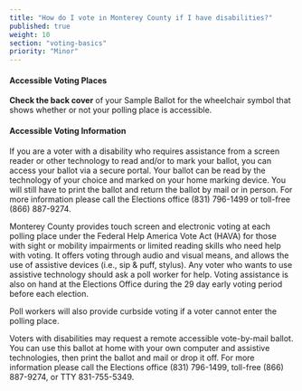 ```yaml
---
title: "How do I vote in Monterey County if I have disabilities?"
published: true
weight: 10
section: "voting-basics"
priority: "Minor"
---
```


#### Accessible Voting Places    

**Check the back cover** of your Sample Ballot for the wheelchair symbol that shows whether or not your polling place is accessible.  

#### Accessible Voting Information   

If you are a voter with a disability who requires assistance from a screen reader or other technology to read and/or to mark your ballot, you can access your ballot via a secure portal. Your ballot can be read by the technology of your choice and marked on your home marking device. You will still have to print the ballot and return the ballot by mail or in person. For more information please call the Elections office (831) 796-1499 or toll-free (866) 887-9274.

Monterey County provides touch screen and electronic voting at each polling place under the Federal Help America Vote Act (HAVA) for those with sight or mobility impairments or limited reading skills who need help with voting. It offers voting through audio and visual means, and allows the use of assistive devices (i.e., sip & puff, stylus). Any voter who wants to use assistive technology should ask a poll worker for help. Voting assistance is also on hand at the Elections Office during the 29 day early voting period before each election.

Poll workers will also provide curbside voting if a voter cannot enter the polling place. 

Voters with disabilities may request a remote accessible vote-by-mail ballot. You can use this ballot at home with your own computer and assistive technologies, then print the ballot and mail or drop it off. For more information please call the Elections office (831) 796-1499,  toll-free (866) 887-9274, or TTY 831-755-5349. 

